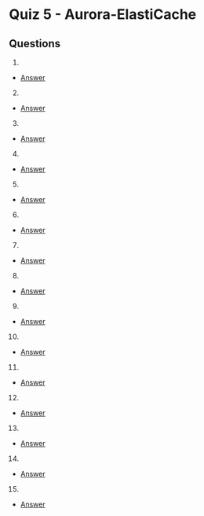 # Quiz 5 - Aurora-ElastiCache

## Questions
1)
* [Answer]()
2)
* [Answer]()
3)
* [Answer]()
4)
* [Answer]()
5)
* [Answer]()
6)
* [Answer]()
7)
* [Answer]()
8)
* [Answer]()
9)
* [Answer]()
10)
* [Answer]()
11)
* [Answer]()
12)
* [Answer]()
13)
* [Answer]()
14)
* [Answer]()
15)
* [Answer]()

